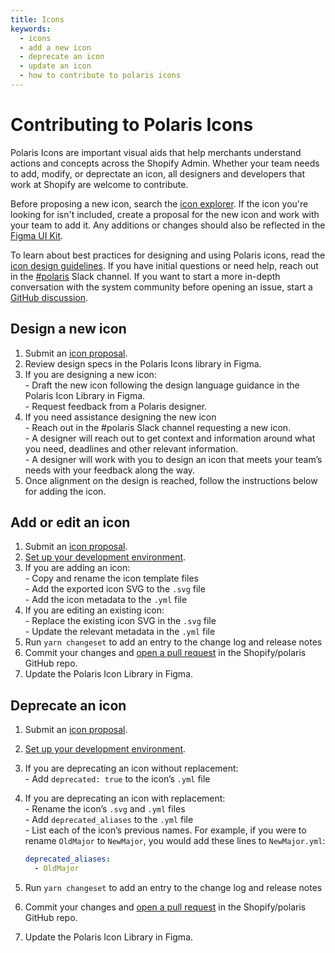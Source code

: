 ```yaml
---
title: Icons
keywords:
  - icons
  - add a new icon
  - deprecate an icon
  - update an icon
  - how to contribute to polaris icons
---
```


# Contributing to Polaris Icons

Polaris Icons are important visual aids that help merchants understand actions and concepts across the Shopify Admin. Whether your team needs to add, modify, or deprectate an icon, all designers and developers that work at Shopify are welcome to contribute.

Before proposing a new icon, search the [icon explorer](https://polaris.shopify.com/icons). If the icon you're looking for isn't included, create a proposal for the new icon and work with your team to add it. Any additions or changes should also be reflected in the [Figma UI Kit](/contributing/figma-ui-kit).

To learn about best practices for designing and using Polaris icons, read the [icon design guidelines](https://polaris.shopify.com/design/icons). If you have initial questions or need help, reach out in the [#polaris](https://shopify.slack.com/archives/C4Y8N30KD) Slack channel. If you want to start a more in-depth conversation with the system community before opening an issue, start a [GitHub discussion](https://github.com/Shopify/polaris/discussions/new).

## Design a new icon

1. Submit an [icon proposal](https://github.com/Shopify/polaris/issues/new?assignees=&labels=Feature+request&template=FEATURE_REQUEST.md).
2. Review design specs in the Polaris Icons library in Figma.
3. If you are designing a new icon:
   <br /> - Draft the new icon following the design language guidance in the Polaris Icon Library in Figma.
   <br /> - Request feedback from a Polaris designer.
4. If you need assistance designing the new icon
   <br /> - Reach out in the #polaris Slack channel requesting a new icon.
   <br /> - A designer will reach out to get context and information around what you need, deadlines and other relevant information.
   <br /> - A designer will work with you to design an icon that meets your team’s needs with your feedback along the way.
5. Once alignment on the design is reached, follow the instructions below for adding the icon.

## Add or edit an icon

1. Submit an [icon proposal](https://github.com/Shopify/polaris/issues/new?assignees=&labels=Feature+request&template=FEATURE_REQUEST.md).
2. [Set up your development environment](/contributing/shipping-your-contribution#get-set-up).
3. If you are adding an icon:
   <br /> - Copy and rename the icon template files
   <br /> - Add the exported icon SVG to the `.svg` file
   <br /> - Add the icon metadata to the `.yml` file
4. If you are editing an existing icon:
   <br /> - Replace the existing icon SVG in the `.svg` file
   <br /> - Update the relevant metadata in the `.yml` file
5. Run `yarn changeset` to add an entry to the change log and release notes
6. Commit your changes and [open a pull request](/contributing/shipping-your-contribution#open-your-first-pr) in the Shopify/polaris GitHub repo.
7. Update the Polaris Icon Library in Figma.

## Deprecate an icon

1. Submit an [icon proposal](https://github.com/Shopify/polaris/issues/new?assignees=&labels=Feature+request&template=FEATURE_REQUEST.md).
2. [Set up your development environment](/contributing/shipping-your-contribution#get-set-up).
3. If you are deprecating an icon without replacement:
   <br /> - Add `deprecated: true` to the icon’s `.yml` file
4. If you are deprecating an icon with replacement:
   <br /> - Rename the icon’s `.svg` and `.yml` files
   <br /> - Add `deprecated_aliases` to the `.yml` file
   <br /> - List each of the icon’s previous names. For example, if you were to rename `OldMajor` to `NewMajor`, you would add these lines to `NewMajor.yml`:
   <br />

   ```yml
   deprecated_aliases:
     - OldMajor
   ```

5. Run `yarn changeset` to add an entry to the change log and release notes
6. Commit your changes and [open a pull request](/contributing/shipping-your-contribution#open-your-first-pr) in the Shopify/polaris GitHub repo.
7. Update the Polaris Icon Library in Figma.
